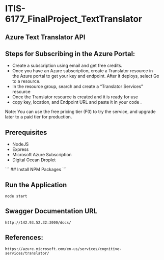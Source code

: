 # ITIS-6177_FinalProject_TextTranslator
## **Azure Text Translator API** 



 ## Steps for Subscribing in the Azure Portal:




<ul>
<li>Create a subscription using email and get free credits.</li>
<li>Once you have an Azure subscription, create a Translator resource in the Azure portal to get your key and endpoint. After it deploys, select Go to a resource.</li>
<li>In the resource group, search and create a “Translator Services” resource </li>
<li>Once the Translator resource is created and it is ready for use</li>
<li>copy key, location, and Endpoint URL  and paste it in your code .</li>
</ul>

Note: You can use the free pricing tier (F0) to try the service, and upgrade later to a paid tier for production.


## Prerequisites



<ul>
<li>NodeJS</li>
<li>Express</li>
<li>Microsoft Azure Subscription</li>
<li>Digital Ocean Droplet</li>
</ul>
```
## Install NPM Packages 
```

## Run the Application 
```
node start
```

## Swagger Documentation URL
```
http://142.93.52.32:3000/docs/

```

## References:
```
https://azure.microsoft.com/en-us/services/cognitive-services/translator/

```


